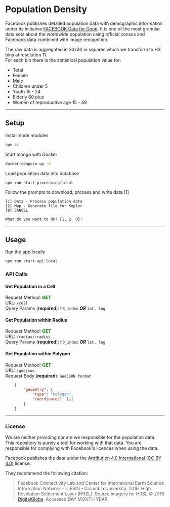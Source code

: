 # Population Density

Facebook publishes detailed population data with demographic information under its initiative [FACEBOOK Data for Good](https://dataforgood.fb.com/tools/population-density-maps/).
It is one of the most granular data sets about the worldwide population using official census and Facebook data combined with image recognition.

The raw data is aggregated in 30x30 m squares which we transform to H3 bins at resolution 11.<br/>
For each bin there is the statistical population value for:
- Total
- Female
- Male
- Children under 5
- Youth 15 - 24
- Elderly 60 plus
- Women of reproductive age 15 - 49

---

## Setup

Install node modules

```zsh
npm ci
```

Start mongo with Docker

```zsh
docker-compose up -d
```

Load population data into database

```zsh
npm run start-processing:local
```

Follow the prompts to download, process and write data [1]

```console
[1] Data - Process population data
[2] Map - Generate file for Kepler
[0] CANCEL

What do you want to do? [1, 2, 0]: 
```

---

## Usage

Run the app locally

```zsh
npm run start-api:local
```

### API Calls

#### Get Population in a Cell
Request Method: <span style="color:green">**GET**</span><br/>
URL: ```/cell```<br/>
Query Params (**required**): ```h3_index``` ***OR*** ```lat, lng```



#### Get Population within Radius
Request Method: <span style="color:green">**GET**</span><br/>
URL: ```/radius/:radius```<br/>
Query Params (**required**): ```h3_index``` ***OR*** ```lat, lng```

#### Get Population within Polygon
Request Method: <span style="color:green">**GET**</span><br/>
URL: ```/geojson```<br/>
Request Body (**required**): ```GeoJSON format``` <br/>

```json 
    {
        "geometry": {
            "type": "Polygon",
            "coordinates": […]
        }
    }
```

---
### License

We are neither providing nor are we responsible for the population data. This repository is purely a tool for working with that data. You are responsible for complying with Facebook's licences when using the data.

Facebook publishes the data under the [Attribution 4.0 International (CC BY 4.0)](https://creativecommons.org/licenses/by/4.0/) license.

They recommend the following citation:
> Facebook Connectivity Lab and Center for International Earth Science Information Network - CIESIN - Columbia University. 2016. High Resolution Settlement Layer (HRSL). Source imagery for HRSL © 2016 [DigitalGlobe](http://explore.digitalglobe.com/Basemap-Vivid.html). Accessed DAY MONTH YEAR.